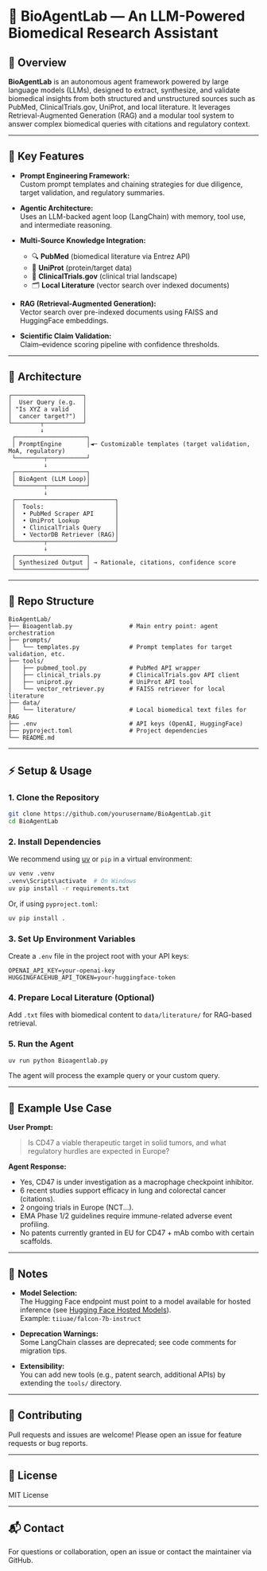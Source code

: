 # 🔬 BioAgentLab — An LLM-Powered Biomedical Research Assistant

## 🚀 Overview

**BioAgentLab** is an autonomous agent framework powered by large language models (LLMs), designed to extract, synthesize, and validate biomedical insights from both structured and unstructured sources such as PubMed, ClinicalTrials.gov, UniProt, and local literature. It leverages Retrieval-Augmented Generation (RAG) and a modular tool system to answer complex biomedical queries with citations and regulatory context.

---

## 🧠 Key Features

- **Prompt Engineering Framework:**  
  Custom prompt templates and chaining strategies for due diligence, target validation, and regulatory summaries.

- **Agentic Architecture:**  
  Uses an LLM-backed agent loop (LangChain) with memory, tool use, and intermediate reasoning.

- **Multi-Source Knowledge Integration:**  
  - 🔍 **PubMed** (biomedical literature via Entrez API)
  - 🔬 **UniProt** (protein/target data)
  - 📄 **ClinicalTrials.gov** (clinical trial landscape)
  - 🗂️ **Local Literature** (vector search over indexed documents)

- **RAG (Retrieval-Augmented Generation):**  
  Vector search over pre-indexed documents using FAISS and HuggingFace embeddings.

- **Scientific Claim Validation:**  
  Claim–evidence scoring pipeline with confidence thresholds.

---

## 🧱 Architecture

```
┌────────────────────┐
│  User Query (e.g.  │
│ "Is XYZ a valid    │
│  cancer target?")  │
└────────┬───────────┘
         ↓
 ┌────────────────────┐
 │ PromptEngine       │◄─ Customizable templates (target validation, MoA, regulatory)
 └────────┬───────────┘
          ↓
 ┌────────────────────┐
 │ BioAgent (LLM Loop)│
 └────────┬───────────┘
          ↓
 ┌────────────────────────────┐
 │  Tools:                    │
 │  • PubMed Scraper API      │
 │  • UniProt Lookup          │
 │  • ClinicalTrials Query    │
 │  • VectorDB Retriever (RAG)│
 └────────┬───────────────────┘
          ↓
 ┌────────────────────┐
 │ Synthesized Output │ → Rationale, citations, confidence score
 └────────────────────┘
```

---

## 📁 Repo Structure

```
BioAgentLab/
├── Bioagentlab.py                # Main entry point: agent orchestration
├── prompts/
│   └── templates.py              # Prompt templates for target validation, etc.
├── tools/
│   ├── pubmed_tool.py            # PubMed API wrapper
│   ├── clinical_trials.py        # ClinicalTrials.gov API client
│   ├── uniprot.py                # UniProt API tool
│   └── vector_retriever.py       # FAISS retriever for local literature
├── data/
│   └── literature/               # Local biomedical text files for RAG
├── .env                          # API keys (OpenAI, HuggingFace)
├── pyproject.toml                # Project dependencies
└── README.md
```

---

## ⚡️ Setup & Usage

### 1. **Clone the Repository**

```sh
git clone https://github.com/yourusername/BioAgentLab.git
cd BioAgentLab
```

### 2. **Install Dependencies**

We recommend using [uv](https://github.com/astral-sh/uv) or `pip` in a virtual environment:

```sh
uv venv .venv
.venv\Scripts\activate  # On Windows
uv pip install -r requirements.txt
```
Or, if using `pyproject.toml`:
```sh
uv pip install .
```

### 3. **Set Up Environment Variables**

Create a `.env` file in the project root with your API keys:

```
OPENAI_API_KEY=your-openai-key
HUGGINGFACEHUB_API_TOKEN=your-huggingface-token
```

### 4. **Prepare Local Literature (Optional)**

Add `.txt` files with biomedical content to `data/literature/` for RAG-based retrieval.

### 5. **Run the Agent**

```sh
uv run python Bioagentlab.py
```

The agent will process the example query or your custom query.

---

## 🧪 Example Use Case

**User Prompt:**
> Is CD47 a viable therapeutic target in solid tumors, and what regulatory hurdles are expected in Europe?

**Agent Response:**
- Yes, CD47 is under investigation as a macrophage checkpoint inhibitor.
- 6 recent studies support efficacy in lung and colorectal cancer (citations).
- 2 ongoing trials in Europe (NCT...).
- EMA Phase 1/2 guidelines require immune-related adverse event profiling.
- No patents currently granted in EU for CD47 + mAb combo with certain scaffolds.

---

## 📝 Notes

- **Model Selection:**  
  The Hugging Face endpoint must point to a model available for hosted inference (see [Hugging Face Hosted Models](https://huggingface.co/models?pipeline_tag=text-generation&library=transformers)).  
  Example: `tiiuae/falcon-7b-instruct`

- **Deprecation Warnings:**  
  Some LangChain classes are deprecated; see code comments for migration tips.

- **Extensibility:**  
  You can add new tools (e.g., patent search, additional APIs) by extending the `tools/` directory.

---

## 🤝 Contributing

Pull requests and issues are welcome! Please open an issue for feature requests or bug reports.

---

## 📄 License

MIT License

---

## 📬 Contact

For questions or collaboration, open an issue or contact the maintainer via GitHub.
